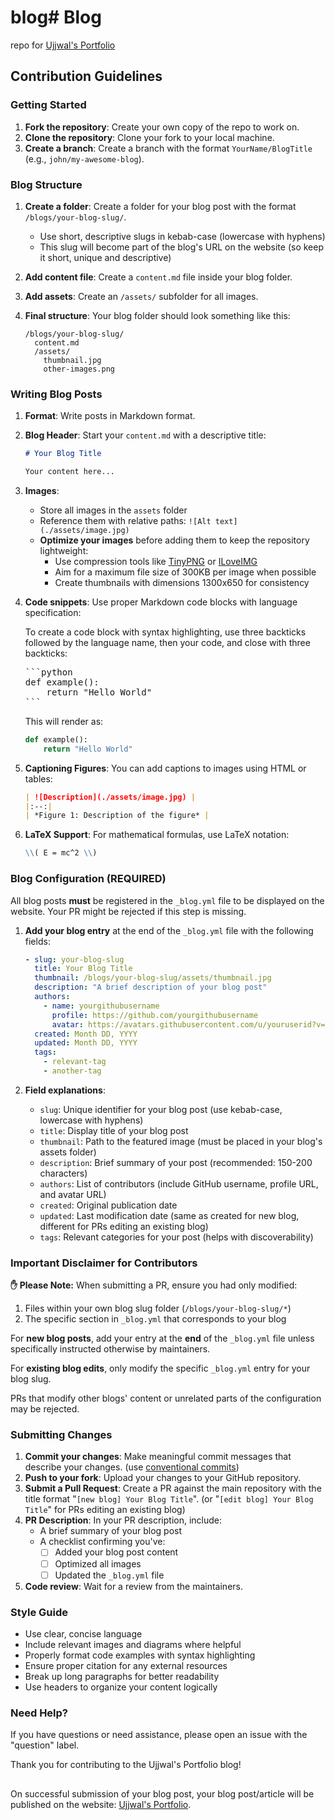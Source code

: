 # blog# Blog

repo for [Ujjwal's Portfolio](https://ujjwal-portfolio-flame.vercel.app/)

## Contribution Guidelines

### Getting Started

1. **Fork the repository**: Create your own copy of the repo to work on.
2. **Clone the repository**: Clone your fork to your local machine.
3. **Create a branch**: Create a branch with the format `YourName/BlogTitle` (e.g., `john/my-awesome-blog`).

### Blog Structure

1. **Create a folder**: Create a folder for your blog post with the format `/blogs/your-blog-slug/`.
   - Use short, descriptive slugs in kebab-case (lowercase with hyphens)
   - This slug will become part of the blog's URL on the website (so keep it short, unique and descriptive)

2. **Add content file**: Create a `content.md` file inside your blog folder.

3. **Add assets**: Create an `/assets/` subfolder for all images.

4. **Final structure**: Your blog folder should look something like this:
   ```
   /blogs/your-blog-slug/
     content.md
     /assets/
       thumbnail.jpg
       other-images.png
   ```

### Writing Blog Posts

1. **Format**: Write posts in Markdown format.

2. **Blog Header**: Start your `content.md` with a descriptive title:
   ```markdown
   # Your Blog Title

   Your content here...
   ```

3. **Images**:
   - Store all images in the `assets` folder
   - Reference them with relative paths: `![Alt text](./assets/image.jpg)`
   - **Optimize your images** before adding them to keep the repository lightweight:
     - Use compression tools like [TinyPNG](https://tinypng.com/) or [ILoveIMG](https://www.iloveimg.com/compress-image)
     - Aim for a maximum file size of 300KB per image when possible
     - Create thumbnails with dimensions 1300x650 for consistency

4. **Code snippets**: Use proper Markdown code blocks with language specification:

   To create a code block with syntax highlighting,
   use three backticks followed by the language name, then your code, and close with three backticks:

   <pre>
   ```python
   def example():
       return "Hello World"
   ```
   </pre>

   This will render as:

   ```python
   def example():
       return "Hello World"
   ```

5. **Captioning Figures**: You can add captions to images using HTML or tables:
   ```markdown
   | ![Description](./assets/image.jpg) |
   |:--:|
   | *Figure 1: Description of the figure* |
   ```

6. **LaTeX Support**: For mathematical formulas, use LaTeX notation:
   ```markdown
   \\( E = mc^2 \\)
   ```

### Blog Configuration (REQUIRED)

All blog posts **must** be registered in the `_blog.yml` file to be displayed on the website.
Your PR might be rejected if this step is missing.

1. **Add your blog entry** at the end of the `_blog.yml` file with the following fields:
   ```yaml
   - slug: your-blog-slug
     title: Your Blog Title
     thumbnail: /blogs/your-blog-slug/assets/thumbnail.jpg
     description: "A brief description of your blog post"
     authors:
       - name: yourgithubusername
         profile: https://github.com/yourgithubusername
         avatar: https://avatars.githubusercontent.com/u/youruserid?v=4
     created: Month DD, YYYY
     updated: Month DD, YYYY
     tags:
       - relevant-tag
       - another-tag
   ```

2. **Field explanations**:
   - `slug`: Unique identifier for your blog post (use kebab-case, lowercase with hyphens)
   - `title`: Display title of your blog post
   - `thumbnail`: Path to the featured image (must be placed in your blog's assets folder)
   - `description`: Brief summary of your post (recommended: 150-200 characters)
   - `authors`: List of contributors (include GitHub username, profile URL, and avatar URL)
   - `created`: Original publication date
   - `updated`: Last modification date (same as created for new blog, different for PRs editing an existing blog)
   - `tags`: Relevant categories for your post (helps with discoverability)

### Important Disclaimer for Contributors

**✋ Please Note:** When submitting a PR, ensure you had only modified:

1. Files within your own blog slug folder (`/blogs/your-blog-slug/*`)
2. The specific section in `_blog.yml` that corresponds to your blog

For **new blog posts**, add your entry at the **end** of the `_blog.yml` file unless specifically instructed otherwise by maintainers.

For **existing blog edits**, only modify the specific `_blog.yml` entry for your blog slug.

PRs that modify other blogs' content or unrelated parts of the configuration may be rejected.

### Submitting Changes

1. **Commit your changes**: Make meaningful commit messages that describe your changes. (use [conventional commits](https://www.conventionalcommits.org/en/v1.0.0/))
2. **Push to your fork**: Upload your changes to your GitHub repository.
3. **Submit a Pull Request**: Create a PR against the main repository with the title format "`[new blog] Your Blog Title`". (or "`[edit blog] Your Blog Title`" for PRs editing an existing blog)
4. **PR Description**: In your PR description, include:
   - A brief summary of your blog post
   - A checklist confirming you've:
     - [ ] Added your blog post content
     - [ ] Optimized all images
     - [ ] Updated the `_blog.yml` file
5. **Code review**: Wait for a review from the maintainers.

### Style Guide

- Use clear, concise language
- Include relevant images and diagrams where helpful
- Properly format code examples with syntax highlighting
- Ensure proper citation for any external resources
- Break up long paragraphs for better readability
- Use headers to organize your content logically

### Need Help?

If you have questions or need assistance, please open an issue with the "question" label.

Thank you for contributing to the Ujjwal's Portfolio blog!

##

On successful submission of your blog post, your blog post/article will be published on the website: [Ujjwal's Portfolio](https://ujjwal-portfolio-flame.vercel.app/blogs).
